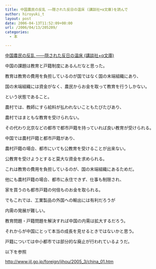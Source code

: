 ```yaml
---
title: 中国農民の反乱 ――隠された反日の温床 (講談社+α文庫)を読んで
author: hiroyuki_t
layout: post
date: 2006-04-13T11:52:09+00:00
url: /2006/04/13/205209/
categories:
  - 本

---
```

<div class="section">
  <div data-role="amazonjs" data-asin="4062569590" data-locale="JP" data-tmpl="" data-img-size="" class="asin_4062569590_JP_ amazonjs_item">
    <div class="amazonjs_indicator">
      <span class="amazonjs_indicator_img"></span><a class="amazonjs_indicator_title" href="#">中国農民の反乱 ――隠された反日の温床 (講談社+α文庫)</a><span class="amazonjs_indicator_footer"></span>
    </div>
  </div></p> 
  
  <p>
    中国の課題は教育と戸籍制度にあるんだなと思った。
  </p>
  
  <p>
    教育は教育の費用を負担しているのが国ではなく国の末端組織にあり、
  </p>
  
  <p>
    国の末端組織には資金がなく、農民からお金を取って教育を行うしかない。
  </p>
  
  <p>
    という状態であること。
  </p>
  
  <p>
    農村では、教師にすら給料が払われないこともたびたびあり、
  </p>
  
  <p>
    農村ではまともな教育を受けられない。
  </p>
  
  <p>
    その代わり北京などの都市で都市戸籍を持っていれば良い教育が受けられる。
  </p>
  
  <p>
  </p>
  
  <p>
    中国では農村戸籍と都市戸籍があり、
  </p>
  
  <p>
    農村戸籍の場合、都市にいても公教育を受けることが出来ない。
  </p>
  
  <p>
    公教育を受けようとすると莫大な資金を求められる。
  </p>
  
  <p>
    これは教育の費用を負担しているのが、国の末端組織にあるためだ。
  </p>
  
  <p>
  </p>
  
  <p>
    他にも農村戸籍の場合、都市に永住できず、仕事も制限され、
  </p>
  
  <p>
    家を買うのも都市戸籍の何倍ものお金を取られる。
  </p>
  
  <p>
  </p>
  
  <p>
    でもこれでは、工業製品の外国への輸出には有利だろうが
  </p>
  
  <p>
    内需の発展が難しい。
  </p>
  
  <p>
    教育問題・戸籍問題を解決すれば中国の内需は拡大するだろう。
  </p>
  
  <p>
    それからが中国にとって本当の成長を見せるときではないかと思う。
  </p>
  
  <p>
  </p>
  
  <p>
    戸籍については中小都市では部分的な廃止が行われているようだ。
  </p>
  
  <p>
    以下を参照
  </p>
  
  <p>
    <a href="http://www.jil.go.jp/foreign/jihou/2005_3/china_01.htm" target="_blank">http://www.jil.go.jp/foreign/jihou/2005_3/china_01.htm</a>
  </p>
</div>